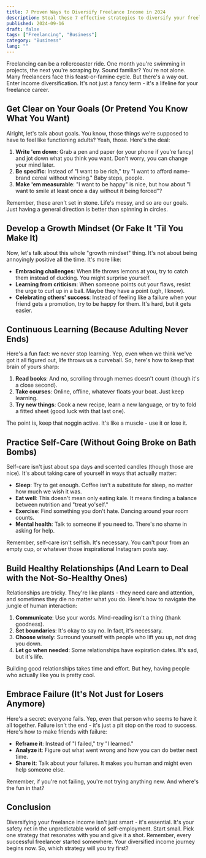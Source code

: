 ```yaml
---
title: 7 Proven Ways to Diversify Freelance Income in 2024
description: Steal these 7 effective strategies to diversify your freelance income and boost financial stability. Learn how to expand your services and secure multiple revenue streams.
published: 2024-09-16
draft: false
tags: ["Freelancing", "Business"]
category: "Business"
lang: ""
---
```



Freelancing can be a rollercoaster ride. One month you're swimming in projects, the next you're scraping by. Sound familiar? You're not alone. Many freelancers face this feast-or-famine cycle. But there's a way out. Enter income diversification. It's not just a fancy term - it's a lifeline for your freelance career.


## Get Clear on Your Goals (Or Pretend You Know What You Want)

Alright, let's talk about goals. You know, those things we're supposed to have to feel like functioning adults? Yeah, those. Here's the deal:

1. **Write 'em down**: Grab a pen and paper (or your phone if you're fancy) and jot down what you think you want. Don't worry, you can change your mind later.
2. **Be specific**: Instead of "I want to be rich," try "I want to afford name-brand cereal without wincing." Baby steps, people.
3. **Make 'em measurable**: "I want to be happy" is nice, but how about "I want to smile at least once a day without it being forced"?

Remember, these aren't set in stone. Life's messy, and so are our goals. Just having a general direction is better than spinning in circles.

## Develop a Growth Mindset (Or Fake It 'Til You Make It)

Now, let's talk about this whole "growth mindset" thing. It's not about being annoyingly positive all the time. It's more like:

- **Embracing challenges**: When life throws lemons at you, try to catch them instead of ducking. You might surprise yourself.
- **Learning from criticism**: When someone points out your flaws, resist the urge to curl up in a ball. Maybe they have a point (ugh, I know).
- **Celebrating others' success**: Instead of feeling like a failure when your friend gets a promotion, try to be happy for them. It's hard, but it gets easier.

## Continuous Learning (Because Adulting Never Ends)

Here's a fun fact: we never stop learning. Yep, even when we think we've got it all figured out, life throws us a curveball. So, here's how to keep that brain of yours sharp:

1. **Read books**: And no, scrolling through memes doesn't count (though it's a close second).
2. **Take courses**: Online, offline, whatever floats your boat. Just keep learning.
3. **Try new things**: Cook a new recipe, learn a new language, or try to fold a fitted sheet (good luck with that last one).

The point is, keep that noggin active. It's like a muscle - use it or lose it.

## Practice Self-Care (Without Going Broke on Bath Bombs)

Self-care isn't just about spa days and scented candles (though those are nice). It's about taking care of yourself in ways that actually matter:

- **Sleep**: Try to get enough. Coffee isn't a substitute for sleep, no matter how much we wish it was.
- **Eat well**: This doesn't mean only eating kale. It means finding a balance between nutrition and "treat yo'self."
- **Exercise**: Find something you don't hate. Dancing around your room counts.
- **Mental health**: Talk to someone if you need to. There's no shame in asking for help.

Remember, self-care isn't selfish. It's necessary. You can't pour from an empty cup, or whatever those inspirational Instagram posts say.

## Build Healthy Relationships (And Learn to Deal with the Not-So-Healthy Ones)

Relationships are tricky. They're like plants - they need care and attention, and sometimes they die no matter what you do. Here's how to navigate the jungle of human interaction:

1. **Communicate**: Use your words. Mind-reading isn't a thing (thank goodness).
2. **Set boundaries**: It's okay to say no. In fact, it's necessary.
3. **Choose wisely**: Surround yourself with people who lift you up, not drag you down.
4. **Let go when needed**: Some relationships have expiration dates. It's sad, but it's life.

Building good relationships takes time and effort. But hey, having people who actually like you is pretty cool.

## Embrace Failure (It's Not Just for Losers Anymore)

Here's a secret: everyone fails. Yep, even that person who seems to have it all together. Failure isn't the end - it's just a pit stop on the road to success. Here's how to make friends with failure:

- **Reframe it**: Instead of "I failed," try "I learned."
- **Analyze it**: Figure out what went wrong and how you can do better next time.
- **Share it**: Talk about your failures. It makes you human and might even help someone else.

Remember, if you're not failing, you're not trying anything new. And where's the fun in that?

## Conclusion

Diversifying your freelance income isn't just smart - it's essential. It's your safety net in the unpredictable world of self-employment. Start small. Pick one strategy that resonates with you and give it a shot. Remember, every successful freelancer started somewhere. Your diversified income journey begins now. So, which strategy will you try first?
